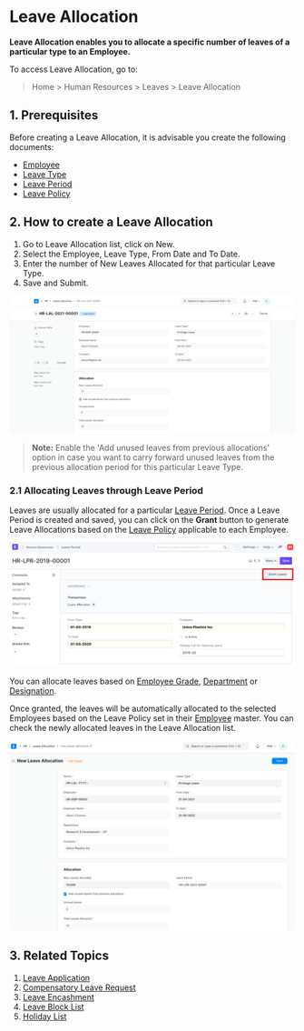 
# Leave Allocation



**Leave Allocation enables you to allocate a specific number of leaves of a particular type to an Employee.**


To access Leave Allocation, go to:


> Home > Human Resources > Leaves > Leave Allocation


## 1. Prerequisites


Before creating a Leave Allocation, it is advisable you create the following documents:


* [Employee](/docs/en/human-resources/employee)
* [Leave Type](/docs/en/human-resources/leave-type)
* [Leave Period](/docs/en/human-resources/leave-period)
* [Leave Policy](/docs/en/human-resources/leave-policy)


## 2. How to create a Leave Allocation


1. Go to Leave Allocation list, click on New.
2. Select the Employee, Leave Type, From Date and To Date.
3. Enter the number of New Leaves Allocated for that particular Leave Type.
4. Save and Submit.


![Leave Allocation](/files/leave-allocation.png)


> **Note:** Enable the 'Add unused leaves from previous allocations' option in case you want to carry forward unused leaves from the previous allocation period for this particular Leave Type.


### 2.1 Allocating Leaves through Leave Period


Leaves are usually allocated for a particular [Leave Period](/docs/en/human-resources/leave-period). Once a Leave Period is created and saved, you can click on the **Grant** button to generate Leave Allocations based on the [Leave Policy](/docs/en/human-resources/leave-policy) applicable to each Employee.


![Grant Leaves from Leave Period](/files/grant-button.png)


You can allocate leaves based on [Employee Grade](/docs/en/human-resources/employee-grade), [Department](/docs/en/human-resources/department) or [Designation](/docs/en/human-resources/designation).


Once granted, the leaves will be automatically allocated to the selected Employees based on the Leave Policy set in their [Employee](/docs/en/human-resources/employee) master. You can check the newly allocated leaves in the Leave Allocation list.


![Manual Leave Allocation](/files/leave-allocation2.png)


## 3. Related Topics


1. [Leave Application](/docs/en/human-resources/leave-application)
2. [Compensatory Leave Request](/docs/en/human-resources/compensatory-leave-request)
3. [Leave Encashment](/docs/en/human-resources/leave-encashment)
4. [Leave Block List](/docs/en/human-resources/leave-block-list)
5. [Holiday List](/docs/en/human-resources/holiday-list)




